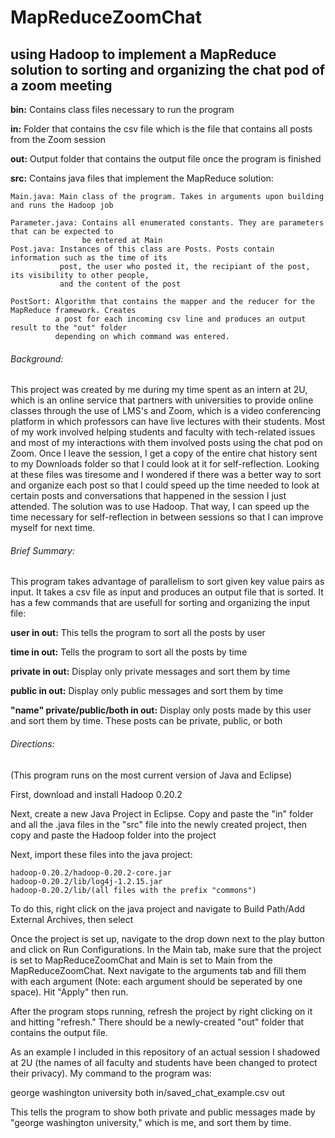 # MapReduceZoomChat
## using Hadoop to implement a MapReduce solution to sorting and organizing the chat pod of a zoom meeting



**bin:** Contains class files necessary to run the program

**in:** Folder that contains the csv file which is the file that contains all posts from the Zoom session

**out:** Output folder that contains the output file once the program is finished

**src:** Contains java files that implement the MapReduce solution:

    Main.java: Main class of the program. Takes in arguments upon building and runs the Hadoop job
    
    Parameter.java: Contains all enumerated constants. They are parameters that can be expected to 
                    be entered at Main
    Post.java: Instances of this class are Posts. Posts contain information such as the time of its                   
               post, the user who posted it, the recipiant of the post, its visibility to other people,
               and the content of the post
    
    PostSort: Algorithm that contains the mapper and the reducer for the MapReduce framework. Creates
              a post for each incoming csv line and produces an output result to the "out" folder
              depending on which command was entered.
       
###### Background: 

This project was created by me during my time spent as an intern at 2U, which is an online service that partners with universities
to provide online classes through the use of LMS's and Zoom, which is a video conferencing platform in which professors can have live lectures with
their students. Most of my work involved helping students and faculty with tech-related issues and most of my interactions with them involved posts
using the chat pod on Zoom. Once I leave the session, I get a copy of the entire chat history sent to my Downloads folder so that I could look at it
for self-reflection. Looking at these files was tiresome and I wondered if there was a better way to sort and organize each post so that I
could speed up the time needed to look at certain posts and conversations that happened in the session I just attended. The solution was to
use Hadoop. That way, I can speed up the time necessary for self-reflection in between sessions so that I can improve myself for next time.



###### Brief Summary:

This program takes advantage of parallelism to sort given key value pairs as input. It takes a csv file as input and produces an output file that
is sorted. It has a few commands that are usefull for sorting and organizing the input file:

**user in out:** This tells the program to sort all the posts by user

**time in out:** Tells the program to sort all the posts by time

**private in out:** Display only private messages and sort them by time

**public in out:** Display only public messages and sort them by time

**"name" private/public/both in out:** Display only posts made by this user and sort them by time. These posts can be private, public, or both



###### Directions:

(This program runs on the most current version of Java and Eclipse)

First, download and install Hadoop 0.20.2

Next, create a new Java Project in Eclipse. Copy and paste the "in" folder and all the .java files in the "src" file into the newly created project,
then copy and paste the Hadoop folder into the project

Next, import these files into the java project:

    hadoop-0.20.2/hadoop-0.20.2-core.jar
    hadoop-0.20.2/lib/log4j-1.2.15.jar
    hadoop-0.20.2/lib/(all files with the prefix "commons")
    
To do this, right click on the java project and navigate to Build Path/Add External Archives, then select

Once the project is set up, navigate to the drop down next to the play button and click on Run Configurations.
In the Main tab, make sure that the project is set to MapReduceZoomChat and Main is set to Main from the MapReduceZoomChat.
Next navigate to the arguments tab and fill them with each argument (Note: each argument should be seperated by one space).
Hit "Apply" then run.

After the program stops running, refresh the project by right clicking on it and hitting "refresh." There should be a newly-created "out"
folder that contains the output file.

As an example I included in this repository of an actual session I shadowed at 2U (the names of all faculty and students have been changed to protect their privacy).
My command to the program was:

george washington university both in/saved_chat_example.csv out

This tells the program to show both private and public messages made by "george washington university," which is me, and sort them by time.





